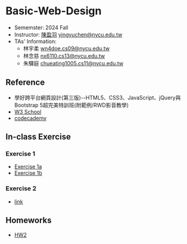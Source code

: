 # Basic-Web-Design
- Sememster: 2024 Fall
- Instructor: [陳盈羽](https://dcat.nycu.edu.tw/members/%E9%99%B3%E7%9B%88%E7%BE%BD/) yingyuchen@nycu.edu.tw
- TAs' Information:
    - 林宇柔 wn4doe.cs09@nycu.edu.tw 
    - 林念慈 nx6110.cs13@nycu.edu.tw 
    - 朱驛庭 chueating1005.cs11@nycu.edu.tw

## Reference
- 學好跨平台網頁設計(第三版)--HTML5、CSS3、JavaScript、jQuery與Bootstrap 5超完美特訓班(附範例/RWD影音教學)
- [W3 School](https://www.w3schools.com/)
- [codecademy](https://www.codecademy.com/)

## In-class Exercise
### Exercise 1
- [Exercise 1a](https://chueating1005.github.io/Basic-Web-Design/exercise1/class-project-1a_answer)
- [Exercise 1b](https://chueating1005.github.io/Basic-Web-Design/exercise1/class-project-1b_answer)

### Exercise 2
- [link](https://chueating1005.github.io/Basic-Web-Design/exercise2/index)

## Homeworks
- [HW2](https://chueating1005.github.io/Basic-Web-Design/Homeworks/HW2/index)